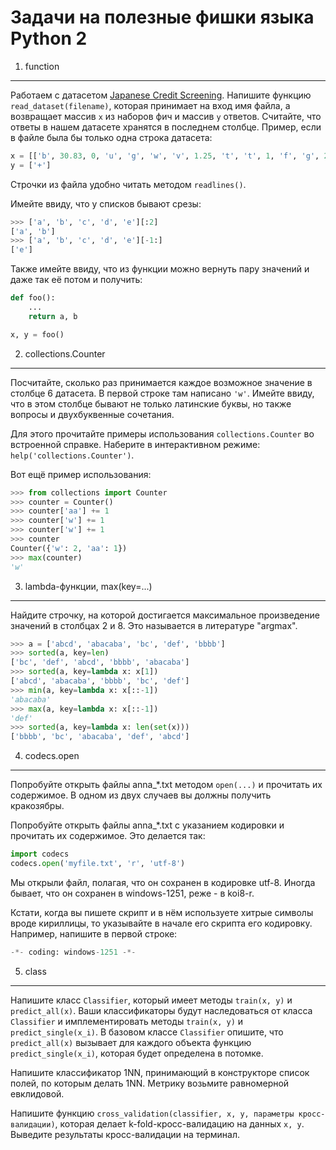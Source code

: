 Задачи на полезные фишки языка Python 2
=======================================

1. function
-------------

Работаем с датасетом [Japanese Credit Screening](crx.data.txt). Напишите функцию `read_dataset(filename)`, которая принимает на вход имя файла, а возвращает массив `x` из наборов фич и массив `y` ответов. Считайте, что ответы в нашем датасете хранятся в последнем столбце. Пример, если в файле была бы только одна строка датасета:

```python
x = [['b', 30.83, 0, 'u', 'g', 'w', 'v', 1.25, 't', 't', 1, 'f', 'g', 202, 0]]
y = ['+']
```

Строчки из файла удобно читать методом `readlines()`.

Имейте ввиду, что у списков бывают срезы:
```python
>>> ['a', 'b', 'c', 'd', 'e'][:2]
['a', 'b']
>>> ['a', 'b', 'c', 'd', 'e'][-1:]
['e']
```

Также имейте ввиду, что из функции можно вернуть пару значений и даже так её потом и получить:
```python
def foo():
    ...
    return a, b

x, y = foo()
```



2. collections.Counter
------------------------

Посчитайте, сколько раз принимается каждое возможное значение в столбце 6 датасета. В первой строке там написано `'w'`.
Имейте ввиду, что в этом столбце бывают не только латинские буквы, но также вопросы и двухбуквенные сочетания.

Для этого прочитайте примеры использования `collections.Counter` во встроенной справке. Наберите в интерактивном режиме:
`help('collections.Counter')`.

Вот ещё пример использования:
```python
>>> from collections import Counter
>>> counter = Counter()
>>> counter['aa'] += 1
>>> counter['w'] += 1
>>> counter['w'] += 1
>>> counter
Counter({'w': 2, 'aa': 1})
>>> max(counter)
'w'
```



3. lambda-функции, max(key=...)
-----------------

Найдите строчку, на которой достигается максимальное произведение значений в столбцах 2 и 8. Это называется в литературе "argmax".

```python
>>> a = ['abcd', 'abacaba', 'bc', 'def', 'bbbb']
>>> sorted(a, key=len)
['bc', 'def', 'abcd', 'bbbb', 'abacaba']
>>> sorted(a, key=lambda x: x[1])
['abcd', 'abacaba', 'bbbb', 'bc', 'def']
>>> min(a, key=lambda x: x[::-1])
'abacaba'
>>> max(a, key=lambda x: x[::-1])
'def'
>>> sorted(a, key=lambda x: len(set(x)))
['bbbb', 'bc', 'abacaba', 'def', 'abcd']
```



4. codecs.open
-----------------------

Попробуйте открыть файлы anna_*.txt методом `open(...)` и прочитать их содержимое. В одном из двух случаев вы должны получить кракозябры.

Попробуйте открыть файлы anna_*.txt с указанием кодировки и прочитать их содержимое. 
Это делается так:

```python
import codecs
codecs.open('myfile.txt', 'r', 'utf-8')
```

Мы открыли файл, полагая, что он сохранен в кодировке utf-8. Иногда бывает, что он сохранен в windows-1251, реже - в koi8-r.

Кстати, когда вы пишете скрипт и в нём используете хитрые символы вроде кириллицы, то указывайте в начале его скрипта его кодировку.
Например, напишите в первой строке:
```python
-*- coding: windows-1251 -*-
```



5. class
----------

Напишите класс `Classifier`, который имеет методы `train(x, y)` и `predict_all(x)`. Ваши классификаторы будут наследоваться от класса `Classifier`
и имплементировать методы `train(x, y)` и `predict_single(x_i)`. В базовом классе `Classifier` опишите, что `predict_all(x)` вызывает для каждого объекта функцию `predict_single(x_i)`, которая будет определена в потомке.

Напишите классификатор 1NN, принимающий в конструкторе список полей, по которым делать 1NN. Метрику возьмите равномерной евклидовой.

Напишите функцию `cross_validation(classifier, x, y, параметры кросс-валидации)`, которая делает k-fold-кросс-валидацию на данных `x, y`. Выведите результаты кросс-валидации на терминал.
